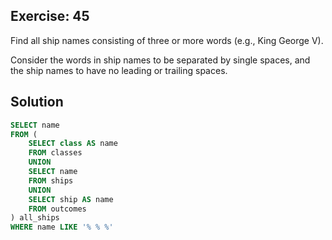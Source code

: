 ## Exercise: 45

Find all ship names consisting of three or more words (e.g., King George V).

Consider the words in ship names to be separated by single spaces, and the ship names to have no leading or trailing spaces.

## Solution

```sql
SELECT name
FROM (
	SELECT class AS name
	FROM classes
	UNION
	SELECT name
	FROM ships
	UNION
	SELECT ship AS name
	FROM outcomes
) all_ships
WHERE name LIKE '% % %'
```
